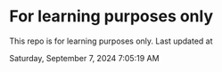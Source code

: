 # For learning purposes only
This repo is for learning purposes only.
Last updated at

Saturday, September 7, 2024 7:05:19 AM

